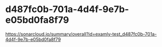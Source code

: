 # d487fc0b-701a-4d4f-9e7b-e05bd0fa8f79
https://sonarcloud.io/summary/overall?id=examly-test_d487fc0b-701a-4d4f-9e7b-e05bd0fa8f79

